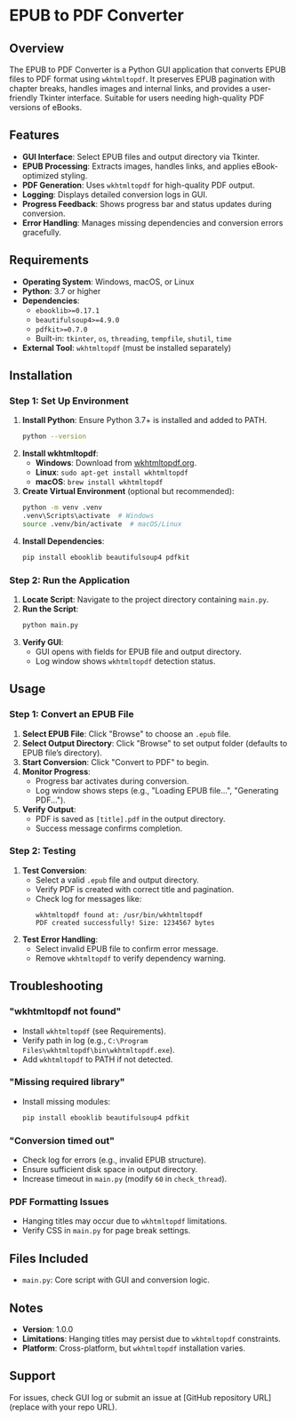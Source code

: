 # EPUB to PDF Converter

## Overview
The EPUB to PDF Converter is a Python GUI application that converts EPUB files to PDF format using `wkhtmltopdf`. It preserves EPUB pagination with chapter breaks, handles images and internal links, and provides a user-friendly Tkinter interface. Suitable for users needing high-quality PDF versions of eBooks.

## Features
- **GUI Interface**: Select EPUB files and output directory via Tkinter.
- **EPUB Processing**: Extracts images, handles links, and applies eBook-optimized styling.
- **PDF Generation**: Uses `wkhtmltopdf` for high-quality PDF output.
- **Logging**: Displays detailed conversion logs in GUI.
- **Progress Feedback**: Shows progress bar and status updates during conversion.
- **Error Handling**: Manages missing dependencies and conversion errors gracefully.

## Requirements
- **Operating System**: Windows, macOS, or Linux
- **Python**: 3.7 or higher
- **Dependencies**:
  - `ebooklib>=0.17.1`
  - `beautifulsoup4>=4.9.0`
  - `pdfkit>=0.7.0`
  - Built-in: `tkinter`, `os`, `threading`, `tempfile`, `shutil`, `time`
- **External Tool**: `wkhtmltopdf` (must be installed separately)

## Installation

### Step 1: Set Up Environment
1. **Install Python**: Ensure Python 3.7+ is installed and added to PATH.
   ```bash
   python --version
   ```
2. **Install wkhtmltopdf**:
   - **Windows**: Download from [wkhtmltopdf.org](https://wkhtmltopdf.org/downloads.html).
   - **Linux**: `sudo apt-get install wkhtmltopdf`
   - **macOS**: `brew install wkhtmltopdf`
3. **Create Virtual Environment** (optional but recommended):
   ```bash
   python -m venv .venv
   .venv\Scripts\activate  # Windows
   source .venv/bin/activate  # macOS/Linux
   ```
4. **Install Dependencies**:
   ```bash
   pip install ebooklib beautifulsoup4 pdfkit
   ```

### Step 2: Run the Application
1. **Locate Script**: Navigate to the project directory containing `main.py`.
2. **Run the Script**:
   ```bash
   python main.py
   ```
3. **Verify GUI**:
   - GUI opens with fields for EPUB file and output directory.
   - Log window shows `wkhtmltopdf` detection status.

## Usage

### Step 1: Convert an EPUB File
1. **Select EPUB File**: Click "Browse" to choose an `.epub` file.
2. **Select Output Directory**: Click "Browse" to set output folder (defaults to EPUB file’s directory).
3. **Start Conversion**: Click "Convert to PDF" to begin.
4. **Monitor Progress**:
   - Progress bar activates during conversion.
   - Log window shows steps (e.g., "Loading EPUB file...", "Generating PDF...").
5. **Verify Output**:
   - PDF is saved as `[title].pdf` in the output directory.
   - Success message confirms completion.

### Step 2: Testing
1. **Test Conversion**:
   - Select a valid `.epub` file and output directory.
   - Verify PDF is created with correct title and pagination.
   - Check log for messages like:
     ```
     wkhtmltopdf found at: /usr/bin/wkhtmltopdf
     PDF created successfully! Size: 1234567 bytes
     ```
2. **Test Error Handling**:
   - Select invalid EPUB file to confirm error message.
   - Remove `wkhtmltopdf` to verify dependency warning.

## Troubleshooting

### "wkhtmltopdf not found"
- Install `wkhtmltopdf` (see Requirements).
- Verify path in log (e.g., `C:\Program Files\wkhtmltopdf\bin\wkhtmltopdf.exe`).
- Add `wkhtmltopdf` to PATH if not detected.

### "Missing required library"
- Install missing modules:
  ```bash
  pip install ebooklib beautifulsoup4 pdfkit
  ```

### "Conversion timed out"
- Check log for errors (e.g., invalid EPUB structure).
- Ensure sufficient disk space in output directory.
- Increase timeout in `main.py` (modify `60` in `check_thread`).

### PDF Formatting Issues
- Hanging titles may occur due to `wkhtmltopdf` limitations.
- Verify CSS in `main.py` for page break settings.

## Files Included
- `main.py`: Core script with GUI and conversion logic.

## Notes
- **Version**: 1.0.0
- **Limitations**: Hanging titles may persist due to `wkhtmltopdf` constraints.
- **Platform**: Cross-platform, but `wkhtmltopdf` installation varies.

## Support
For issues, check GUI log or submit an issue at [GitHub repository URL] (replace with your repo URL).